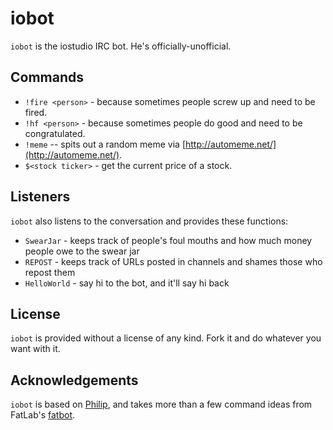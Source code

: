 iobot
=====

`iobot` is the iostudio IRC bot. He's officially-unofficial.

Commands
--------

* `!fire <person>` - because sometimes people screw up and need to be fired.
* `!hf <person>` - because sometimes people do good and need to be congratulated.
* `!meme` -- spits out a random meme via [http://automeme.net/](http://automeme.net/).
* `$<stock ticker>` - get the current price of a stock.


Listeners
---------

`iobot` also listens to the conversation and provides these functions:

* `SwearJar` - keeps track of people's foul mouths and how much money people owe to the swear jar
* `REPOST` - keeps track of URLs posted in channels and shames those who repost them
* `HelloWorld` - say hi to the bot, and it'll say hi back


License
-------

`iobot` is provided without a license of any kind. Fork it and do whatever you want with it.


Acknowledgements
----------------

`iobot` is based on [Philip](http://github.com/epochblue/Philip), and takes more than a few
command ideas from FatLab's [fatbot](https://github.com/jamiew/fatbot).
